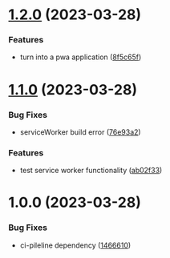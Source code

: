 # [1.2.0](https://github.com/stagePass/core/compare/v1.1.0...v1.2.0) (2023-03-28)


### Features

* turn into a pwa application ([8f5c65f](https://github.com/stagePass/core/commit/8f5c65faaf9681a9729ab842be724b0810725c47))

# [1.1.0](https://github.com/stagePass/core/compare/v1.0.0...v1.1.0) (2023-03-28)


### Bug Fixes

* serviceWorker build error ([76e93a2](https://github.com/stagePass/core/commit/76e93a2036d2cb805d113ac1bfb22597f51eef38))


### Features

* test service worker functionality ([ab02f33](https://github.com/stagePass/core/commit/ab02f339eefa19d9669008a03204b8ee58b183b0))

# 1.0.0 (2023-03-28)


### Bug Fixes

* ci-pileline dependency ([1466610](https://github.com/stagePass/core/commit/1466610ce6f1ebbf36bc7395d507b2c911b38d46))
